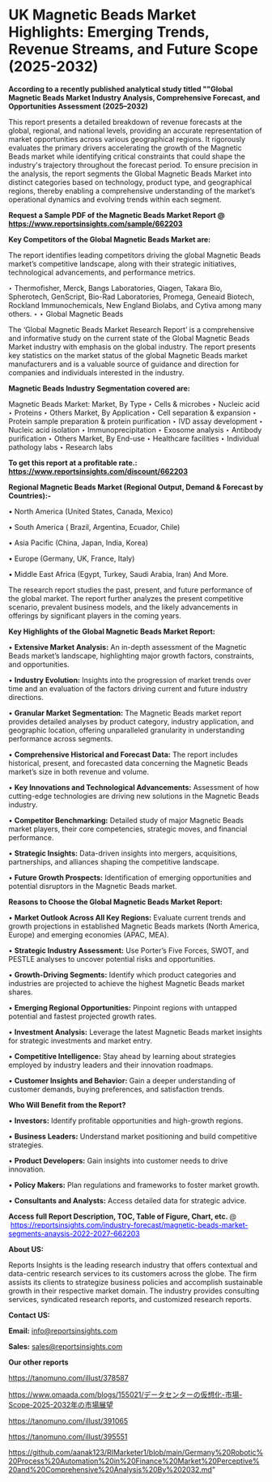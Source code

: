 # UK Magnetic Beads Market Highlights: Emerging Trends, Revenue Streams, and Future Scope (2025-2032)

<strong>According to a recently published analytical study titled ""Global Magnetic Beads Market Industry Analysis, Comprehensive Forecast, and Opportunities Assessment (2025–2032)</strong>

This report presents a detailed breakdown of revenue forecasts at the global, regional, and national levels, providing an accurate representation of market opportunities across various geographical regions. It rigorously evaluates the primary drivers accelerating the growth of the Magnetic Beads market while identifying critical constraints that could shape the industry's trajectory throughout the forecast period. To ensure precision in the analysis, the report segments the Global Magnetic Beads Market into distinct categories based on technology, product type, and geographical regions, thereby enabling a comprehensive understanding of the market’s operational dynamics and evolving trends within each segment.

<strong>Request a Sample PDF of the Magnetic Beads Market Report </strong><strong>@<a href=https://www.reportsinsights.com/sample/662203 style=color:#0000ff;> https://www.reportsinsights.com/sample/662203</a></strong></font>

<strong>Key Competitors of the Global Magnetic Beads Market are:</strong>

The report identifies leading competitors driving the global Magnetic Beads market’s competitive landscape, along with their strategic initiatives, technological advancements, and performance metrics.

‣ Thermofisher, Merck, Bangs Laboratories, Qiagen, Takara Bio, Spherotech, GenScript, Bio-Rad Laboratories, Promega, Geneaid Biotech, Rockland Immunochemicals, New England Biolabs, and Cytiva among many others.
‣ 
‣ Global Magnetic Beads

The ‘Global Magnetic Beads Market Research Report’ is a comprehensive and informative study on the current state of the Global Magnetic Beads Market industry with emphasis on the global industry. The report presents key statistics on the market status of the global Magnetic Beads market manufacturers and is a valuable source of guidance and direction for companies and individuals interested in the industry.

<strong>Magnetic Beads Industry Segmentation covered are:</strong>

Magnetic Beads Market: 
Market, By Type
‣ Cells & microbes
‣ Nucleic acid
‣ Proteins
‣ Others
Market, By Application
‣ Cell separation & expansion
‣ Protein sample preparation & protein purification
‣ IVD assay development
‣ Nucleic acid isolation
‣ Immunoprecipitation
‣ Exosome analysis
‣ Antibody purification
‣ Others
Market, By End-use
‣ Healthcare facilities
‣ Individual pathology labs
‣ Research labs

<strong>To get this report at a profitable rate.: <a href=https://www.reportsinsights.com/discount/662203 style=color:#0000ff;>https://www.reportsinsights.com/discount/662203</a></strong></font>

<strong>Regional Magnetic Beads Market (Regional Output, Demand &amp; Forecast by Countries):-</strong>

• North America (United States, Canada, Mexico)

• South America ( Brazil, Argentina, Ecuador, Chile)

• Asia Pacific (China, Japan, India, Korea)

• Europe (Germany, UK, France, Italy)

• Middle East Africa (Egypt, Turkey, Saudi Arabia, Iran) And More.

The research report studies the past, present, and future performance of the global market. The report further analyzes the present competitive scenario, prevalent business models, and the likely advancements in offerings by significant players in the coming years.

<strong>Key Highlights of the Global Magnetic Beads Market Report:</strong>

• <strong>Extensive Market Analysis:</strong> An in-depth assessment of the Magnetic Beads market’s landscape, highlighting major growth factors, constraints, and opportunities.

• <strong>Industry Evolution:</strong> Insights into the progression of market trends over time and an evaluation of the factors driving current and future industry directions.

• <strong>Granular Market Segmentation:</strong> The Magnetic Beads market report provides detailed analyses by product category, industry application, and geographic location, offering unparalleled granularity in understanding performance across segments.

• <strong>Comprehensive Historical and Forecast Data:</strong> The report includes historical, present, and forecasted data concerning the Magnetic Beads market’s size in both revenue and volume.

• <strong>Key Innovations and Technological Advancements:</strong> Assessment of how cutting-edge technologies are driving new solutions in the Magnetic Beads industry.

• <strong>Competitor Benchmarking:</strong> Detailed study of major Magnetic Beads market players, their core competencies, strategic moves, and financial performance.

• <strong>Strategic Insights:</strong> Data-driven insights into mergers, acquisitions, partnerships, and alliances shaping the competitive landscape.

• <strong>Future Growth Prospects:</strong> Identification of emerging opportunities and potential disruptors in the Magnetic Beads market.

<strong>Reasons to Choose the Global Magnetic Beads Market Report:</strong>

• <strong>Market Outlook Across All Key Regions:</strong> Evaluate current trends and growth projections in established Magnetic Beads markets (North America, Europe) and emerging economies (APAC, MEA).

• <strong>Strategic Industry Assessment:</strong> Use Porter’s Five Forces, SWOT, and PESTLE analyses to uncover potential risks and opportunities.

• <strong>Growth-Driving Segments:</strong> Identify which product categories and industries are projected to achieve the highest Magnetic Beads market shares.

• <strong>Emerging Regional Opportunities:</strong> Pinpoint regions with untapped potential and fastest projected growth rates.

• <strong>Investment Analysis:</strong> Leverage the latest Magnetic Beads market insights for strategic investments and market entry.

• <strong>Competitive Intelligence:</strong> Stay ahead by learning about strategies employed by industry leaders and their innovation roadmaps.

• <strong>Customer Insights and Behavior:</strong> Gain a deeper understanding of customer demands, buying preferences, and satisfaction trends.

<strong>Who Will Benefit from the Report?</strong>

• <strong>Investors:</strong> Identify profitable opportunities and high-growth regions.

• <strong>Business Leaders:</strong> Understand market positioning and build competitive strategies.

• <strong>Product Developers:</strong> Gain insights into customer needs to drive innovation.

• <strong>Policy Makers:</strong> Plan regulations and frameworks to foster market growth.

• <strong>Consultants and Analysts:</strong> Access detailed data for strategic advice.
</ul>
<strong>Access full Report Description, TOC, Table of Figure, Chart, etc. </strong>@  <a href=https://reportsinsights.com/industry-forecast/magnetic-beads-market-segments-anaysis-2022-2027-662203 style=color:#0000ff;>https://reportsinsights.com/industry-forecast/magnetic-beads-market-segments-anaysis-2022-2027-662203</a></font>

<strong><strong>About US</strong>:</strong>

Reports Insights is the leading research industry that offers contextual and data-centric research services to its customers across the globe. The firm assists its clients to strategize business policies and accomplish sustainable growth in their respective market domain. The industry provides consulting services, syndicated research reports, and customized research reports.

<strong>Contact US:</strong>

<p class=""""><b>Email:</b> <a href=mailto:info@reportsinsights.com>info@reportsinsights.com</a></p>
<p class=""""><b>Sales:</b> <a href=mailto:sales@reportsinsights.com>sales@reportsinsights.com</a></p>

<strong>Our other reports</strong>

<a href=https://tanomuno.com/illust/378587>https://tanomuno.com/illust/378587</a>

<a href=https://www.omaada.com/blogs/155021/データセンターの仮想化-市場-Scope-2025-2032年の市場展望>https://www.omaada.com/blogs/155021/データセンターの仮想化-市場-Scope-2025-2032年の市場展望</a>

<a href=https://tanomuno.com/illust/391065>https://tanomuno.com/illust/391065</a>

<a href=https://tanomuno.com/illust/395551>https://tanomuno.com/illust/395551</a>

<a href=https://github.com/aanak123/RIMarketer1/blob/main/Germany%20Robotic%20Process%20Automation%20in%20Finance%20Market%20Perceptive%20and%20Comprehensive%20Analysis%20By%202032.md>https://github.com/aanak123/RIMarketer1/blob/main/Germany%20Robotic%20Process%20Automation%20in%20Finance%20Market%20Perceptive%20and%20Comprehensive%20Analysis%20By%202032.md</a>"

